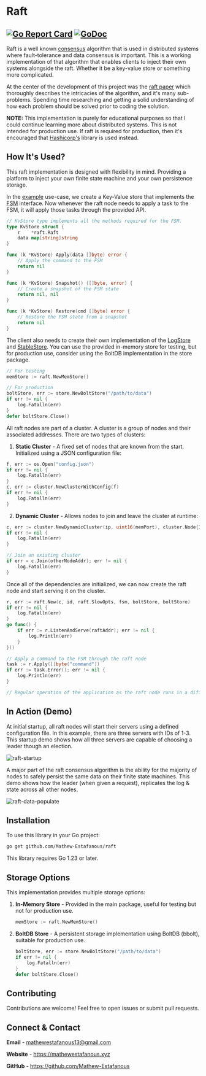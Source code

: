# Raft
[![Go Report Card](https://goreportcard.com/badge/github.com/Mathew-Estafanous/raft)](https://goreportcard.com/report/github.com/Mathew-Estafanous/raft)
[![GoDoc](https://godoc.org/github.com/Mathew-Estafanous/raft?status.svg)](https://pkg.go.dev/github.com/Mathew-Estafanous/raft)
---
Raft is a well known [consensus](https://en.wikipedia.org/wiki/Consensus_(computer_science)) algorithm 
that is used in distributed systems where fault-tolerance and data consensus is important. This is a working 
implementation of that algorithm that enables clients to inject their own systems alongside the raft. Whether 
it be a key-value store or something more complicated.

At the center of the development of this project was the [raft paper](https://web.stanford.edu/~ouster/cgi-bin/papers/raft-atc14)
which thoroughly describes the intricacies of the algorithm, and it's many sub-problems. Spending time researching
and getting a solid understanding of how each problem should be solved prior to coding the solution.

**NOTE:** This implementation is purely for educational purposes so that I could continue learning more about 
distributed systems. This is not intended for production use. If raft is required for production, then it's 
encouraged that [Hashicorp's](https://github.com/hashicorp/raft) library is used instead.

## How It's Used?
This raft implementation is designed with flexibility in mind. Providing a platform to inject your own finite state
machine and your own persistence storage. 

In the [example](https://github.com/Mathew-Estafanous/raft/tree/main/example) use-case, we create a Key-Value store
that implements the [FSM](https://pkg.go.dev/github.com/Mathew-Estafanous/raft#FSM) interface. Now whenever the raft
node needs to apply a task to the FSM, it will apply those tasks through the provided API.
```go
// KvStore type implements all the methods required for the FSM.
type KvStore struct {
	r    *raft.Raft
	data map[string]string
}

func (k *KvStore) Apply(data []byte) error {
	// Apply the command to the FSM
	return nil
}

func (k *KvStore) Snapshot() ([]byte, error) {
	// Create a snapshot of the FSM state
	return nil, nil
}

func (k *KvStore) Restore(cmd []byte) error {
	// Restore the FSM state from a snapshot
	return nil
}
```

The client also needs to create their own implementation of the [LogStore](https://pkg.go.dev/github.com/Mathew-Estafanous/raft#LogStore) 
and [StableStore](https://pkg.go.dev/github.com/Mathew-Estafanous/raft#StableStore). You can use the provided in-memory store for testing,
but for production use, consider using the BoltDB implementation in the store package.
```go
// For testing
memStore := raft.NewMemStore()

// For production
boltStore, err := store.NewBoltStore("/path/to/data")
if err != nil {
    log.Fatalln(err)
}
defer boltStore.Close()
```

All raft nodes are part of a cluster. A cluster is a group of nodes and their associated addresses. There are two types of clusters:

1. **Static Cluster** - A fixed set of nodes that are known from the start. Initialized using a JSON configuration file:
```go
f, err := os.Open("config.json")
if err != nil {
    log.Fatalln(err)
}
c, err := cluster.NewClusterWithConfig(f)
if err != nil {
    log.Fatalln(err)
}
```

2. **Dynamic Cluster** - Allows nodes to join and leave the cluster at runtime:
```go
c, err := cluster.NewDynamicCluster(ip, uint16(memPort), cluster.Node{ID: uint64(id), Addr: raftAddr})
if err != nil {
    log.Fatalln(err)
}

// Join an existing cluster
if err = c.Join(otherNodeAddr); err != nil {
    log.Fatalln(err)
}
```

Once all of the dependencies are initialized, we can now create the raft node and start serving it on the cluster.
```go
r, err := raft.New(c, id, raft.SlowOpts, fsm, boltStore, boltStore)
if err != nil {
    log.Fatalln(err)
}
go func() {
    if err := r.ListenAndServe(raftAddr); err != nil {
        log.Println(err)
    }
}()

// Apply a command to the FSM through the raft node
task := r.Apply([]byte("command"))
if err := task.Error(); err != nil {
    log.Println(err)
}

// Regular operation of the application as the raft node runs in a different goroutine.
```

## In Action (Demo)
At initial startup, all raft nodes will start their servers using a defined configuration file. In this example, there are
three servers with IDs of 1-3. This startup demo shows how all three servers are capable of choosing a leader though an election.

![raft-startup](https://user-images.githubusercontent.com/56979977/127257133-3f888946-6ef7-4bf7-a495-dc965c4adab2.gif)

A major part of the raft consensus algorithm is the ability for the majority of nodes to safely persist the same
data on their finite state machines. This demo shows how the leader (when given a request), replicates the log & state across all
other nodes.

![raft-data-populate](https://user-images.githubusercontent.com/56979977/127257693-03ec9b7c-f9e8-4756-96be-0728f95e92ab.gif)

## Installation

To use this library in your Go project:

```bash
go get github.com/Mathew-Estafanous/raft
```

This library requires Go 1.23 or later.

## Storage Options

This implementation provides multiple storage options:

1. **In-Memory Store** - Provided in the main package, useful for testing but not for production use.
   ```go
   memStore := raft.NewMemStore()
   ```

2. **BoltDB Store** - A persistent storage implementation using BoltDB (bbolt), suitable for production use.
   ```go
   boltStore, err := store.NewBoltStore("/path/to/data")
   if err != nil {
       log.Fatalln(err)
   }
   defer boltStore.Close()
   ```

## Contributing

Contributions are welcome! Feel free to open issues or submit pull requests.

## Connect & Contact
**Email** - mathewestafanous13@gmail.com

**Website** - https://mathewestafanous.xyz

**GitHub** - https://github.com/Mathew-Estafanous
